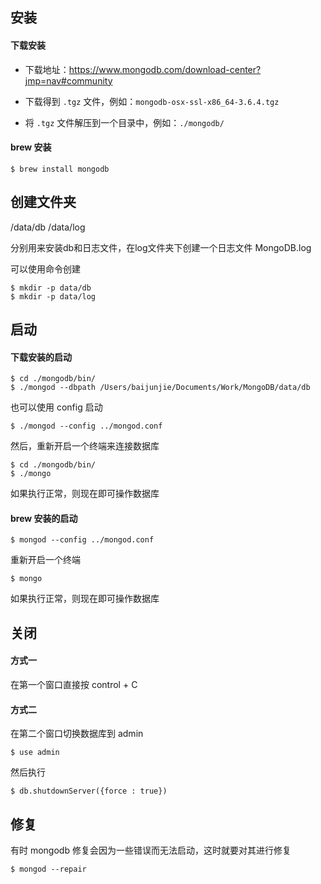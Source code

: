## 安装

#### 下载安装

- 下载地址：https://www.mongodb.com/download-center?jmp=nav#community

- 下载得到 `.tgz` 文件，例如：`mongodb-osx-ssl-x86_64-3.6.4.tgz`

- 将 `.tgz` 文件解压到一个目录中，例如：`./mongodb/`

#### brew 安装

```shell
$ brew install mongodb
```



## 创建文件夹

/data/db
/data/log

分别用来安装db和日志文件，在log文件夹下创建一个日志文件 MongoDB.log

可以使用命令创建

```shell
$ mkdir -p data/db
$ mkdir -p data/log
```



## 启动

#### 下载安装的启动

```shell
$ cd ./mongodb/bin/
$ ./mongod --dbpath /Users/baijunjie/Documents/Work/MongoDB/data/db
```
也可以使用 config 启动

```shell
$ ./mongod --config ../mongod.conf
```

然后，重新开启一个终端来连接数据库

```shell
$ cd ./mongodb/bin/
$ ./mongo
```
如果执行正常，则现在即可操作数据库

#### brew 安装的启动

```shell
$ mongod --config ../mongod.conf
```
重新开启一个终端
```shell
$ mongo
```

如果执行正常，则现在即可操作数据库



## 关闭

#### 方式一

在第一个窗口直接按 control + C

#### 方式二

在第二个窗口切换数据库到 admin
```shell
$ use admin
```
然后执行
```shell
$ db.shutdownServer({force : true})
```



## 修复

有时 mongodb 修复会因为一些错误而无法启动，这时就要对其进行修复
```shell
$ mongod --repair
```


